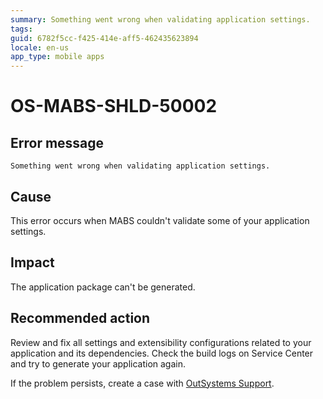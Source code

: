 ```yaml
---
summary: Something went wrong when validating application settings.
tags:
guid: 6782f5cc-f425-414e-aff5-462435623894
locale: en-us
app_type: mobile apps
---
```


# OS-MABS-SHLD-50002

## Error message

`Something went wrong when validating application settings.`

## Cause

This error occurs when MABS couldn't validate some of your application settings.

## Impact

The application package can't be generated.

## Recommended action

Review and fix all settings and extensibility configurations related to your application and its dependencies.
Check the build logs on Service Center and try to generate your application again.

If the problem persists, create a case with [OutSystems Support](https://www.outsystems.com/support/portal/open-support-case?ErrorCode=OS-MABS-SHLD-50002).
